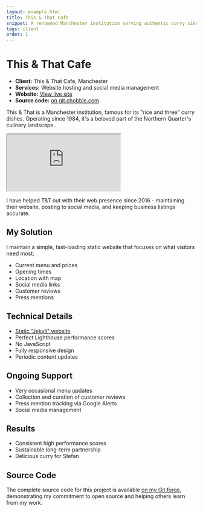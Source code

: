 ```yaml
---
layout: example.html
title: This & That Cafe
snippet: A renowned Manchester institution serving authentic curry since 1984
tags: client
order: 1
---
```


# This & That Cafe

- **Client:** This & That Cafe, Manchester
- **Services:** Website hosting and social media management
- **Website:** [View live site](https://thisandthatcafe.co.uk)
- **Source code:** [on git.chobble.com](https://git.chobble.com/hosted-by-chobble/this-and-that)

This & That is a Manchester institution, famous for its "rice and three" curry dishes. Operating since 1984, it's a beloved part of the Northern Quarter's culinary landscape.

<iframe src="https://thisandthatcafe.co.uk"></iframe>

I have helped T&T out with their web presence since 2016 - maintaining their website, posting to social media, and keeping business listings accurate.

## My Solution

I maintain a simple, fast-loading static website that focuses on what visitors need most:

- Current menu and prices
- Opening times
- Location with map
- Social media links
- Customer reviews
- Press mentions

## Technical Details

- [Static "Jekyll" website](/services/static-websites/)
- Perfect Lighthouse performance scores
- No JavaScript
- Fully responsive design
- Periodic content updates

## Ongoing Support

- Very occasional menu updates
- Collection and curation of customer reviews
- Press mention tracking via Google Alerts
- Social media management

## Results

- Consistent high performance scores
- Sustainable long-term partnership
- Delicious curry for Stefan

## Source Code

The complete source code for this project is available [on my Git forge](https://git.chobble.com/hosted-by-chobble/this-and-that), demonstrating my commitment to open source and helping others learn from my work.
